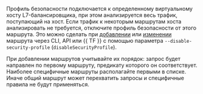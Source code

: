 Профиль безопасности подключается к определенному виртуальному хосту L7-балансировщика, при этом анализируется весь трафик, поступающий на хост. Если трафик к некоторым маршрутам хоста анализировать не требуется, отключите профиль безопасности от этого маршрута. Это можно сделать при [добавлении](../../application-load-balancer/operations/http-router-update.md#add-virtual-host) или [изменении](../../application-load-balancer/operations/manage-routes.md) маршрута через CLI, API или {{ TF }} с помощью параметра `--disable-security-profile` (`disableSecurityProfile`).

При добавлении маршрутов учитывайте их порядок: запрос будет направлен по первому маршруту, предикату которого он соответствует. Наиболее специфичные маршруты располагайте первыми в списке. Иначе общий маршрут может перехватить запросы и специфичные правила не будут применяться.